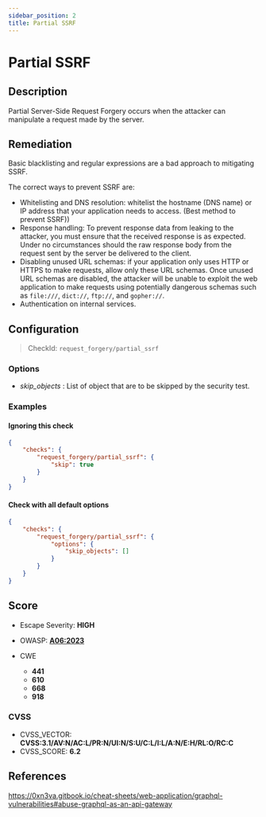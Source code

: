 ```yaml
---
sidebar_position: 2
title: Partial SSRF
---
```


# Partial SSRF

## Description

Partial Server-Side Request Forgery occurs when the attacker can manipulate a request made by the server.

## Remediation

Basic blacklisting and regular expressions are a bad approach to mitigating SSRF.

The correct ways to prevent SSRF are:
- Whitelisting and DNS resolution: whitelist the hostname (DNS name) or IP address that your application needs to access. (Best method to prevent SSRF))
- Response handling: To prevent response data from leaking to the attacker, you must ensure that the received response is as expected. Under no circumstances should the raw response body from the request sent by the server be delivered to the client.
- Disabling unused URL schemas: if your application only uses HTTP or HTTPS to make requests, allow only these URL schemas. Once unused URL schemas are disabled, the attacker will be unable to exploit the web application to make requests using potentially dangerous schemas such as `file:///`, `dict://`, `ftp://`, and `gopher://`.
- Authentication on internal services.


## Configuration

> CheckId: `request_forgery/partial_ssrf`

### Options

- *skip_objects* : List of object that are to be skipped by the security test.



### Examples


#### Ignoring this check

```json
{
    "checks": {
        "request_forgery/partial_ssrf": {
            "skip": true
        }
    }
}
```


#### Check with all default options

```json
{
    "checks": {
        "request_forgery/partial_ssrf": {
            "options": {
                "skip_objects": []
            }
        }
    }
}
```




## Score

- Escape Severity: **<span className="high-severity">HIGH</span>**
- OWASP: **[A06:2023](https://github.com/OWASP/API-Security/blob/master/2023/en/src/0xa6-server-side-request-forgery.md)**

- CWE
  - **441**
  - **610**
  - **668**
  - **918**




### CVSS

- CVSS_VECTOR: **CVSS:3.1/AV:N/AC:L/PR:N/UI:N/S:U/C:L/I:L/A:N/E:H/RL:O/RC:C**
- CVSS_SCORE: **6.2**

## References

https://0xn3va.gitbook.io/cheat-sheets/web-application/graphql-vulnerabilities#abuse-graphql-as-an-api-gateway
